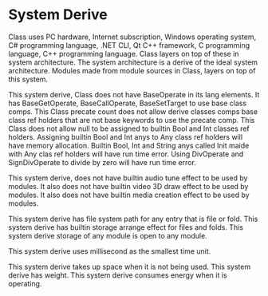 # System Derive

Class uses PC hardware, Internet subscription, Windows operating system, C# programming language, .NET CLI, Qt C++ framework, 
C programming language, C++ programming language.
Class layers on top of these in system architecture.
The system architecture is a derive of the ideal system architecture.
Modules made from module sources in Class, layers on top of this system.

This system derive, Class does not have BaseOperate in its lang elements.
It has BaseGetOperate, BaseCallOperate, BaseSetTarget to use base class comps. 
This Class precate count does not allow derive classes comps base class ref holders that are not base keywords
to use the precate comp.
This Class does not allow null to be assigned to builtin Bool and Int classes ref holders.
Assigning builtin Bool and Int anys to Any class ref holders will have memory allocation.
Builtin Bool, Int and String anys called Init maide with Any clas ref holders will have run time error.
Using DivOperate and SignDivOperate to divide by zero will have run time error.

This system derive, does not have builtin audio tune effect to be used by modules.
It also does not have builtin video 3D draw effect to be used by modules.
It also does not have builtin media creation effect to be used by modules.

This system derive has file system path for any entry that is file or fold.
This system derive has builtin storage arrange effect for files and folds.
This system derive storage of any module is open to any module.

This system derive uses millisecond as the smallest time unit.

This system derive takes up space when it is not being used.
This system derive has weight.
This system derive consumes energy when it is operating.